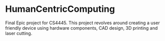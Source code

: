 # HumanCentricComputing
Final Epic project for CS4445. This project revolves around creating a user friendly device using hardware components, CAD design, 3D printing and laser cutting. 

